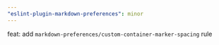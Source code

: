 ```yaml
---
"eslint-plugin-markdown-preferences": minor
---
```


feat: add `markdown-preferences/custom-container-marker-spacing` rule
